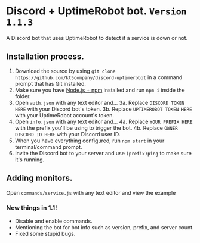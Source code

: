 # Discord + UptimeRobot bot. `Version 1.1.3`
A Discord bot that uses UptimeRobot to detect if a service is down or not.

## Installation process.
1. Download the source by using `git clone https://github.com/kt5company/discord-uptimerobot` in a command prompt that has Git installed.
2. Make sure you have [Node.js + npm](https://nodejs.org/en/) installed and run `npm i` inside the folder.
3. Open `auth.json` with any text editor and...
3a. Replace `DISCORD TOKEN HERE` with your Discord bot's token.
3b. Replace `UPTIMEROBOT TOKEN HERE` with your UptimeRobot account's token.
4. Open `info.json` with any text editor and...
4a. Replace `YOUR PREFIX HERE` with the prefix you'll be using to trigger the bot.
4b. Replace `OWNER DISCORD ID HERE` with your Discord user ID.
5. When you have everything configured, run `npm start` in your terminal/command prompt.
6. Invite the Discord bot to your server and use `(prefix)ping` to make sure it's running.

## Adding monitors.
Open `commands/service.js` with any text editor and view the example 

### New things in 1.1!
* Disable and enable commands.
* Mentioning the bot for bot info such as version, prefix, and server count.
* Fixed some stupid bugs.

